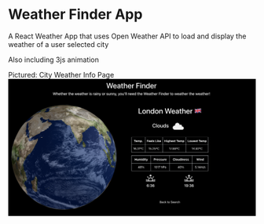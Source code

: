 # Weather Finder App

A React Weather App that uses Open Weather API to load and display the weather of a user selected city

Also including 3js animation

Pictured: City Weather Info Page
![Project Image](./src/assets/readmeimg.png)